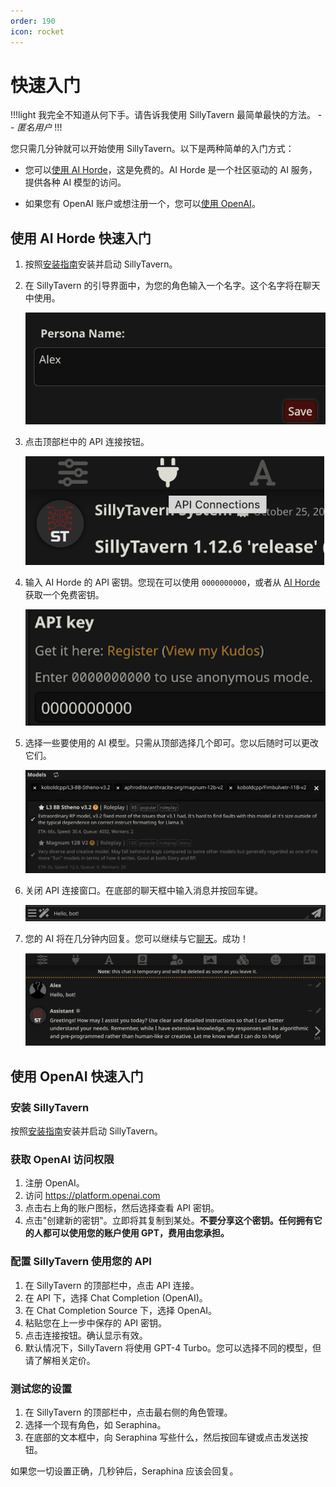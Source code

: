 ```yaml
---
order: 190
icon: rocket
---
```


# 快速入门

!!!light
我完全不知道从何下手。请告诉我使用 SillyTavern 最简单最快的方法。 -- *匿名用户*
!!!

您只需几分钟就可以开始使用 SillyTavern。以下是两种简单的入门方式：

* 您可以[使用 AI Horde](#使用-ai-horde-快速入门)，这是免费的。AI Horde 是一个社区驱动的 AI 服务，提供各种 AI 模型的访问。

* 如果您有 OpenAI 账户或想注册一个，您可以[使用 OpenAI](#使用-openai-快速入门)。

## 使用 AI Horde 快速入门

1. 按照[安装指南](/Installation/index.md)安装并启动 SillyTavern。

2. 在 SillyTavern 的引导界面中，为您的角色输入一个名字。这个名字将在聊天中使用。

   ![这是一个可选的标题](/static/quick-start/1_name.png)
3. 点击顶部栏中的 API 连接按钮。

   ![这是一个可选的标题](/static/quick-start/2_api_conn.png)
4. 输入 AI Horde 的 API 密钥。您现在可以使用 `0000000000`，或者从 [AI Horde](https://aihorde.net/) 获取一个免费密钥。

   ![这是一个可选的标题](/static/quick-start/3_horde_key.png)
5. 选择一些要使用的 AI 模型。只需从顶部选择几个即可。您以后随时可以更改它们。

   ![这是一个可选的标题](/static/quick-start/4_horde_models.png)
6. 关闭 API 连接窗口。在底部的聊天框中输入消息并按回车键。

   ![这是一个可选的标题](/static/quick-start/5_msg.png)
7. 您的 AI 将在几分钟内回复。您可以继续与它[聊天](/Usage/Chatting/index.md)。成功！

   ![这是一个可选的标题](/static/quick-start/6_success.png)

## 使用 OpenAI 快速入门

### 安装 SillyTavern

按照[安装指南](/Installation/index.md)安装并启动 SillyTavern。

### 获取 OpenAI 访问权限

1. 注册 OpenAI。
2. 访问 <https://platform.openai.com>
3. 点击右上角的账户图标，然后选择查看 API 密钥。
4. 点击"创建新的密钥"。立即将其复制到某处。**不要分享这个密钥。任何拥有它的人都可以使用您的账户使用 GPT，费用由您承担。**

### 配置 SillyTavern 使用您的 API

1. 在 SillyTavern 的顶部栏中，点击 API 连接。
2. 在 API 下，选择 Chat Completion (OpenAI)。
3. 在 Chat Completion Source 下，选择 OpenAI。
4. 粘贴您在上一步中保存的 API 密钥。
5. 点击连接按钮。确认显示有效。
6. 默认情况下，SillyTavern 将使用 GPT-4 Turbo。您可以选择不同的模型，但请了解相关定价。

### 测试您的设置

1. 在 SillyTavern 的顶部栏中，点击最右侧的角色管理。
2. 选择一个现有角色，如 Seraphina。
3. 在底部的文本框中，向 Seraphina 写些什么，然后按回车键或点击发送按钮。

如果您一切设置正确，几秒钟后，Seraphina 应该会回复。
